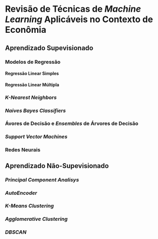 # Revisão de Técnicas de _Machine Learning_ Aplicáveis no Contexto de Econômia

## Aprendizado Supevisionado

### Modelos de Regressão

#### Regressão Linear Simples

#### Regressão Linear Múltipla

### _K-Nearest Neighbors_

### _Naives Bayes Classifiers_

### Ávores de Decisão e _Ensembles_ de Árvores de Decisão

### _Support Vector Machines_

### Redes Neurais

## Aprendizado Não-Supevisionado

### _Principal Component Analisys_

### _AutoEncoder_

### _K-Means Clustering_

### _Agglomerative Clustering_

### _DBSCAN_
